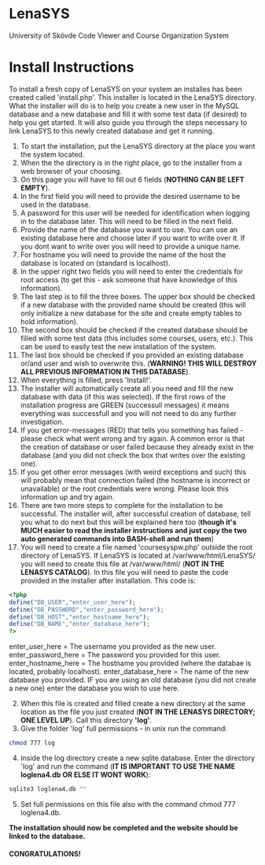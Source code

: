 LenaSYS
==============

University of Skövde Code Viewer and Course Organization System

# Install Instructions

To install a fresh copy of LenaSYS on your system an installes has been created called 'install.php'.
This installer is located in the LenaSYS directory.
What the installer will do is to help you create a new user in the MySQL database and a new database and fill it with some test data (if desired) to help you get started. It will also guide you through the steps necessary to link LenaSYS to this newly created database and get it running. 

1. To start the installation, put the LenaSYS directory at the place you want the system located. 
2. When the the directory is in the right place, go to the installer from a web browser of your choosing.
3. On this page you will have to fill out 6 fields (**NOTHING CAN BE LEFT EMPTY**).
1. In the first field you will need to provide the desired username to be used in the database.
2. A password for this user will be needed for identification when logging in to the database later. This will need to be filled in the next field.
3. Provide the name of the database you want to use. You can use an existing database here and choose later if you want to write over it. If you dont want to write over you will need to provide a unique name.
4. For hostname you will need to provide the name of the host the database is located on (standard is localhost).
5. In the upper right two fields you will need to enter the credentials for root access (to get this - ask someone that have knowledge of this information).
6. The last step is to fill the three boxes. The upper box should be checked if a new database with the provided name should be created (this will only initialize a new database for the site and create empty tables to hold information). 
7. The second box should be checked if the created database should be filled with some test data (this includes some courses, users, etc.). This can be used to easily test the new installation of the system.
8. The last box should be checked if you provided an existing database or/and user and wish to overwrite this. (**WARNING! THIS WILL DESTROY ALL PREVIOUS INFORMATION IN THIS DATABASE**).
4. When everything is filled, press 'Install!'.
5. The installer will automatically create all you need and fill the new database with data (if this was selected). If the first rows of the installation progress are GREEN (successull messages) it means everything was successfull and you will not need to do any further investigation.
1. If you get error-messages (RED) that tells you something has failed - please check what went wrong and try again. A common error is that the creation of database or user failed because they already exist in the database (and you did not check the box that writes over the existing one).
2. If you get other error messages (with weird exceptions and such) this will probably mean that connection failed (the hostname is incorrect or unavailable) or the root credentials were wrong. Please look this information up and try again.
6. There are two more steps to complete for the installation to be successful. The installer will, after successful creation of database, tell you what to do next but this will be explained here too (**though it's MUCH easier to read the installer instructions and just copy the two auto generated commands into BASH-shell and run them**)
1. You will need to create a file named 'coursesyspw.php' outside the root directory of LenaSYS. If LenaSYS is located at /var/www/html/LenaSYS/ you will need to create this file at /var/www/html/ (**NOT IN THE LENASYS CATALOG**). In this file you will need to paste the code provided in the installer after installation. This code is:

```PHP
<?php
define("DB_USER","enter_user_here");
define("DB_PASSWORD","enter_password_here");
define("DB_HOST","enter_hostname_here");
define("DB_NAME","enter_database_here");
?>
```

enter_user_here = The username you provided as the new user.
enter_password_here = The password you provided for this user.
enter_hostname_here = The hostname you provided (where the databae is located, probably localhost).
enter_database_here = The name of the new database you provided. IF you are using an old database (you did not create a new one) enter the database you wish to use here.

2. When this file is created and filled create a new directory at the same location as the file you just created (**NOT IN THE LENASYS DIRECTORY; ONE LEVEL UP**). Call this directory **'log'**.
3. Give the folder 'log' full permissions - in unix run the command:

```BASH
chmod 777 log
```

4. Inside the log directory create a new sqlite database. Enter the directory 'log' and run the command (**IT IS IMPORTANT TO USE THE NAME loglena4.db OR ELSE IT WONT WORK**):

```BASH
sqlite3 loglena4.db ""
```

5. Set full permissions on this file also with the command chmod 777 loglena4.db.



**The installation should now be completed and the website should be linked to the database.**
#### CONGRATULATIONS!


